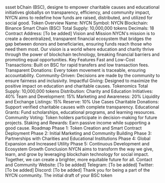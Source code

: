 ssset bChain (BSC), designe to empower charitable causes and educational initiatives globallys on transparency, efficiency, and community impact, NYCN aims to redefine how funds are raised, distributed, and utilized for social good.  Token Overview  Name: NYCN  Symbol: NYCN  Blockchain: Binance Smart Chain (BSC)  Total Supply: 10,000,000 tokens  Decimals: 18  Contract Address: [To be added]   Vision and Mission  NYCN's mission is to create a decentralized, transparent financial ecosystem that bridges the gap between donors and beneficiaries, ensuring funds reach those who need them most. Our vision is a world where education and charity thrive through the power of blockchain technology, breaking financial barriers and promoting equal opportunities.  Key Features  Fast and Low-Cost Transactions: Built on BSC for rapid transfers and low transaction fees.  Transparent Donations: Every token movement is traceable, ensuring accountability.  Community-Driven: Decisions are made by the community to ensure fairness and inclusivity.  Impactful Giving: Designed to maximize the positive impact on education and charitable causes.   Tokenomics  Total Supply: 10,000,000 tokens  Distribution:  Charity and Education Initiatives: 40%  Team and Development: 15%  Marketing and Awareness: 20%  Liquidity and Exchange Listings: 15%  Reserve: 10%    Use Cases  Charitable Donations: Support verified charitable causes with complete transparency.  Educational Grants: Fund scholarships, educational programs, and learning resources.  Community Voting: Token holders participate in decision-making for future projects.  Staking and Rewards: Earn passive income while supporting a good cause.   Roadmap  Phase 1: Token Creation and Smart Contract Deployment  Phase 2: Initial Marketing and Community Building  Phase 3: Partnerships with Charities and Educational Institutions  Phase 4: Global Expansion and Increased Utility  Phase 5: Continuous Development and Ecosystem Growth   Conclusion  NYCN aims to transform the way we give, learn, and grow by leveraging blockchain technology for social impact. Together, we can create a brighter, more equitable future for all.  Contact and Community  Website: [To be added]  Telegram: [To be added]  Twitter: [To be added]  Discord: [To be added]   Thank you for being a part of the NYCN community.    The initial draft of your BSC token
